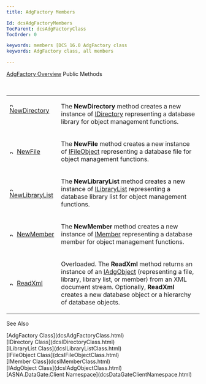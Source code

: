 ```yaml
---
title: AdgFactory Members

Id: dcsAdgFactoryMembers
TocParent: dcsAdgFactoryClass
TocOrder: 0

keywords: members [DCS 16.0 AdgFactory class
keywords: AdgFactory class, all members

---
```


[AdgFactory Overview](dcsAdgFactoryClass.html) 
Public Methods

<br />

<table class="dtTABLE" id="table3" x-use-null-cells="x-use-null-cells" style="border-spacing: 0px" cellspacing="0">
          <colgroup span="1">
            <col span="1" style="WIDTH: 20%" />
            <col span="1" style="WIDTH: 70%" />
          </colgroup>
          <tr valign="top">
            <td colspan="1" rowspan="1">

<img alt="public property" src="../Images/PUBLIC%20METHOD.GIF" x-maintain-ratio="TRUE" width="15" height="11" border="0" /> [ NewDirectory](dcsAdgFactoryClassNewDirectoryMethod.html) 
</td>
            <td colspan="1" rowspan="1">

The **NewDirectory** method creates a new instance of [ IDirectory](dcsIDirectoryClass.html) representing a database library for object management functions.
</td>
          </tr>
          <tr>
            <td colspan="1" rowspan="1">

<img alt="public property" src="../Images/PUBLIC%20METHOD.GIF" x-maintain-ratio="TRUE" width="15" height="11" border="0" /> [ NewFile](dcsAdgFactoryClassNewFileMethod.html) 
</td>
            <td colspan="1" rowspan="1">

The **NewFile** method creates a new instance of [ IFileObject](dcsIFileObjectClass.html) representing a database file for object management functions.
</td>
          </tr>
          <tr>
            <td colspan="1" rowspan="1">

<img alt="public property" src="../Images/PUBLIC%20METHOD.GIF" x-maintain-ratio="TRUE" width="15" height="11" border="0" /> [ NewLibraryList](dcsAdgFactoryClassNewLibraryListMethod.html) 
</td>
            <td colspan="1" rowspan="1">

The **NewLibraryList** method creates a new instance of [ ILibraryList](dcsILibraryListClass.html) representing a database library list for object management functions.
</td>
          </tr>
          <tr>
            <td colspan="1" rowspan="1">

<img alt="public property" src="../Images/PUBLIC%20METHOD.GIF" x-maintain-ratio="TRUE" width="15" height="11" border="0" /> [ NewMember](dcsAdgFactoryClassNewMemberMethod.html) 
</td>
            <td colspan="1" rowspan="1">

The **NewMember** method creates a new instance of [ IMember](dcsIMemberClass.html) representing a database member for object management functions.
</td>
          </tr>
          <tr>
            <td colspan="1" rowspan="1">

<img height="11" alt="public property" src="../Images/PUBLIC%20METHOD.GIF" width="15" border="0" x-maintain-ratio="TRUE" /> [ReadXml](dcsAdgFactoryClassReadXmlMethods.html)
</td>
            <td colspan="1" rowspan="1">

Overloaded. The **ReadXml** method returns an instance of an [ IAdgObject](dcsIAdgObjectClass.html) (representing a file, library, library list, or member) from an XML document stream. Optionally, **ReadXml** creates a new database object or a hierarchy of database objects.
</td>
          </tr>
</table>

See Also

<dl />
      [AdgFactory Class](dcsAdgFactoryClass.html)
      <br />
      [IDirectory Class](dcsIDirectoryClass.html)
      <br />
      [ILibraryList Class](dcsILibraryListClass.html)
      <br />
      [IFileObject Class](dcsIFileObjectClass.html)
      <br />
      [IMember Class](dcsIMemberClass.html)
      <br />
      [IAdgObject Class](dcsIAdgObjectClass.html)
      <br />
      [ASNA.DataGate.Client Namespace](dcsDataGateClientNamespace.html)

